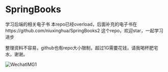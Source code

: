 # SpringBooks
学习后端的相关电子书
本repo已经overload，后面补充的电子书在https://github.com/niuxinghua/SpringBooks2 这个repo，欢迎star，一起学习进步

整理资料不容易，github也有repo大小限制，超过1G需要花钱，请我喝杯肥宅水，谢谢。

![WechatIMG1](https://github.com/niuxinghua/SpringBooks/blob/master/WechatIMG1.jpeg?raw=true)
